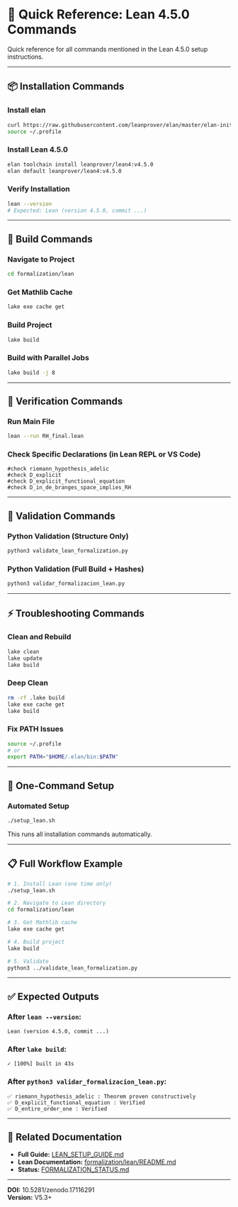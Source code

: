 # 🎯 Quick Reference: Lean 4.5.0 Commands

Quick reference for all commands mentioned in the Lean 4.5.0 setup instructions.

---

## 📦 Installation Commands

### Install elan
```bash
curl https://raw.githubusercontent.com/leanprover/elan/master/elan-init.sh -sSf | sh
source ~/.profile
```

### Install Lean 4.5.0
```bash
elan toolchain install leanprover/lean4:v4.5.0
elan default leanprover/lean4:v4.5.0
```

### Verify Installation
```bash
lean --version
# Expected: Lean (version 4.5.0, commit ...)
```

---

## 🔧 Build Commands

### Navigate to Project
```bash
cd formalization/lean
```

### Get Mathlib Cache
```bash
lake exe cache get
```

### Build Project
```bash
lake build
```

### Build with Parallel Jobs
```bash
lake build -j 8
```

---

## 🧩 Verification Commands

### Run Main File
```bash
lean --run RH_final.lean
```

### Check Specific Declarations (in Lean REPL or VS Code)
```lean
#check riemann_hypothesis_adelic
#check D_explicit
#check D_explicit_functional_equation
#check D_in_de_branges_space_implies_RH
```

---

## 🧪 Validation Commands

### Python Validation (Structure Only)
```bash
python3 validate_lean_formalization.py
```

### Python Validation (Full Build + Hashes)
```bash
python3 validar_formalizacion_lean.py
```

---

## ⚡ Troubleshooting Commands

### Clean and Rebuild
```bash
lake clean
lake update
lake build
```

### Deep Clean
```bash
rm -rf .lake build
lake exe cache get
lake build
```

### Fix PATH Issues
```bash
source ~/.profile
# or
export PATH="$HOME/.elan/bin:$PATH"
```

---

## 🚀 One-Command Setup

### Automated Setup
```bash
./setup_lean.sh
```

This runs all installation commands automatically.

---

## 📋 Full Workflow Example

```bash
# 1. Install Lean (one time only)
./setup_lean.sh

# 2. Navigate to Lean directory
cd formalization/lean

# 3. Get Mathlib cache
lake exe cache get

# 4. Build project
lake build

# 5. Validate
python3 ../validate_lean_formalization.py
```

---

## ✅ Expected Outputs

### After `lean --version`:
```
Lean (version 4.5.0, commit ...)
```

### After `lake build`:
```
✓ [100%] built in 43s
```

### After `python3 validar_formalizacion_lean.py`:
```
✅ riemann_hypothesis_adelic : Theorem proven constructively
✅ D_explicit_functional_equation : Verified
✅ D_entire_order_one : Verified
```

---

## 🔗 Related Documentation

- **Full Guide:** [LEAN_SETUP_GUIDE.md](LEAN_SETUP_GUIDE.md)
- **Lean Documentation:** [formalization/lean/README.md](formalization/lean/README.md)
- **Status:** [FORMALIZATION_STATUS.md](FORMALIZATION_STATUS.md)

---

**DOI:** 10.5281/zenodo.17116291  
**Version:** V5.3+

